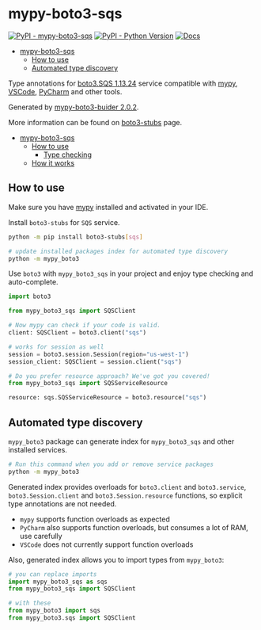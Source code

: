 # mypy-boto3-sqs

[![PyPI - mypy-boto3-sqs](https://img.shields.io/pypi/v/mypy-boto3-sqs.svg?color=blue)](https://pypi.org/project/mypy-boto3-sqs)
[![PyPI - Python Version](https://img.shields.io/pypi/pyversions/mypy-boto3-sqs.svg?color=blue)](https://pypi.org/project/mypy-boto3-sqs)
[![Docs](https://img.shields.io/readthedocs/mypy-boto3-builder.svg?color=blue)](https://mypy-boto3-builder.readthedocs.io/)

- [mypy-boto3-sqs](#mypy-boto3-sqs)
  - [How to use](#how-to-use)
  - [Automated type discovery](#automated-type-discovery)


Type annotations for
[boto3.SQS 1.13.24](https://boto3.amazonaws.com/v1/documentation/api/1.13.24/reference/services/sqs.html#SQS) service
compatible with [mypy](https://github.com/python/mypy), [VSCode](https://code.visualstudio.com/),
[PyCharm](https://www.jetbrains.com/pycharm/) and other tools.

Generated by [mypy-boto3-buider 2.0.2](https://github.com/vemel/mypy_boto3_builder).

More information can be found on [boto3-stubs](https://pypi.org/project/boto3-stubs/) page.

- [mypy-boto3-sqs](#mypy-boto3-sqs)
  - [How to use](#how-to-use)
    - [Type checking](#type-checking)
  - [How it works](#how-it-works)

## How to use

Make sure you have [mypy](https://github.com/python/mypy) installed and activated in your IDE.

Install `boto3-stubs` for `SQS` service.

```bash
python -m pip install boto3-stubs[sqs]

# update installed packages index for automated type discovery
python -m mypy_boto3
```

Use `boto3` with `mypy_boto3_sqs` in your project and enjoy type checking and auto-complete.

```python
import boto3

from mypy_boto3_sqs import SQSClient

# Now mypy can check if your code is valid.
client: SQSClient = boto3.client("sqs")

# works for session as well
session = boto3.session.Session(region="us-west-1")
session_client: SQSClient = session.client("sqs")

# Do you prefer resource approach? We've got you covered!
from mypy_boto3_sqs import SQSServiceResource

resource: sqs.SQSServiceResource = boto3.resource("sqs")
```

## Automated type discovery

`mypy_boto3` package can generate index for `mypy_boto3_sqs` and other installed services.

```bash
# Run this command when you add or remove service packages
python -m mypy_boto3
```

Generated index provides overloads for `boto3.client` and `boto3.service`,
`boto3.Session.client` and `boto3.Session.resource` functions,
so explicit type annotations are not needed.

- `mypy` supports function overloads as expected
- `PyCharm` also supports function overloads, but consumes a lot of RAM, use carefully
- `VSCode` does not currently support function overloads

Also, generated index allows you to import types from `mypy_boto3`:

```python
# you can replace imports
import mypy_boto3_sqs as sqs
from mypy_boto3_sqs import SQSClient

# with these
from mypy_boto3 import sqs
from mypy_boto3.sqs import SQSClient
```
